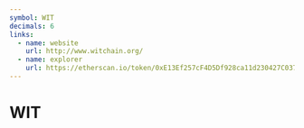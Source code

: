 ```yaml
---
symbol: WIT
decimals: 6
links:
  - name: website
    url: http://www.witchain.org/
  - name: explorer
    url: https://etherscan.io/token/0xE13Ef257cF4D5Df928ca11d230427C037666d466
---
```


# WIT
